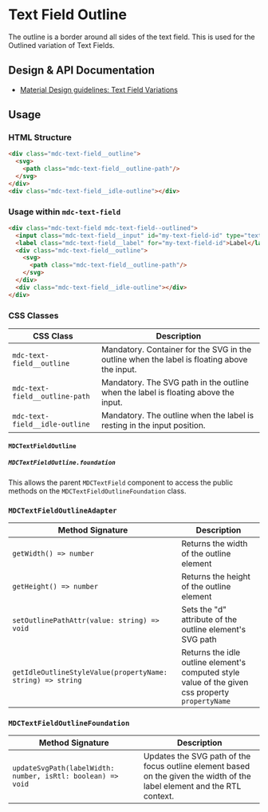 <!--docs:
title: "Text Field Outline"
layout: detail
section: components
excerpt: "The outline is a border around the text field"
iconId: text_field
path: /catalog/input-controls/text-field/outline/
-->

# Text Field Outline

The outline is a border around all sides of the text field. This is used for the Outlined variation of Text Fields.

## Design & API Documentation

<ul class="icon-list">
  <li class="icon-list-item icon-list-item--spec">
    <a href="https://material.io/guidelines/components/text-fields.html#text-fields-field-variations">Material Design guidelines: Text Field Variations</a>
  </li>
</ul>

## Usage

### HTML Structure

```html
<div class="mdc-text-field__outline">
  <svg>
    <path class="mdc-text-field__outline-path"/>
  </svg>
</div>
<div class="mdc-text-field__idle-outline"></div>
```

### Usage within `mdc-text-field`

```html
<div class="mdc-text-field mdc-text-field--outlined">
  <input class="mdc-text-field__input" id="my-text-field-id" type="text">
  <label class="mdc-text-field__label" for="my-text-field-id">Label</label>
  <div class="mdc-text-field__outline">
    <svg>
      <path class="mdc-text-field__outline-path"/>
    </svg>
  </div>
  <div class="mdc-text-field__idle-outline"></div>
</div>
```

### CSS Classes

CSS Class | Description
--- | ---
`mdc-text-field__outline` | Mandatory. Container for the SVG in the outline when the label is floating above the input.
`mdc-text-field__outline-path` | Mandatory. The SVG path in the outline when the label is floating above the input.
`mdc-text-field__idle-outline` | Mandatory. The outline when the label is resting in the input position.

#### `MDCTextFieldOutline`

##### `MDCTextFieldOutline.foundation`

This allows the parent `MDCTextField` component to access the public methods on the `MDCTextFieldOutlineFoundation` class.

### `MDCTextFieldOutlineAdapter`

Method Signature | Description
--- | ---
`getWidth() => number` | Returns the width of the outline element
`getHeight() => number` | Returns the height of the outline element
`setOutlinePathAttr(value: string) => void` | Sets the "d" attribute of the outline element's SVG path
`getIdleOutlineStyleValue(propertyName: string) => string` | Returns the idle outline element's computed style value of the given css property `propertyName`

### `MDCTextFieldOutlineFoundation`

Method Signature | Description
--- | ---
`updateSvgPath(labelWidth: number, isRtl: boolean) => void` | Updates the SVG path of the focus outline element based on the given the width of the label element and the RTL context.
